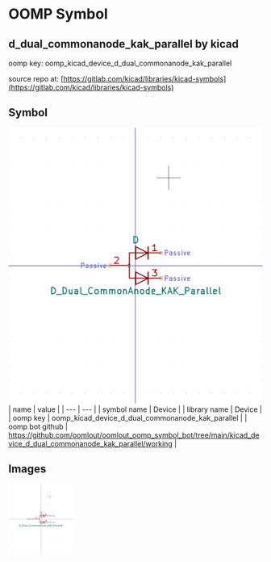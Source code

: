 # OOMP Symbol  
## d_dual_commonanode_kak_parallel  by kicad  
  
oomp key: oomp_kicad_device_d_dual_commonanode_kak_parallel  
  
source repo at: [https://gitlab.com/kicad/libraries/kicad-symbols](https://gitlab.com/kicad/libraries/kicad-symbols)  
## Symbol  
  
[![working.png](working_600.png)](working.png)  
| name | value | 
| --- | --- | 
| symbol name | Device | 
| library name | Device | 
| oomp key | oomp_kicad_device_d_dual_commonanode_kak_parallel | 
| oomp bot github | https://github.com/oomlout/oomlout_oomp_symbol_bot/tree/main/kicad_device_d_dual_commonanode_kak_parallel/working | 
## Images  
  
[![working.png](working_140.png)](working.png)  
